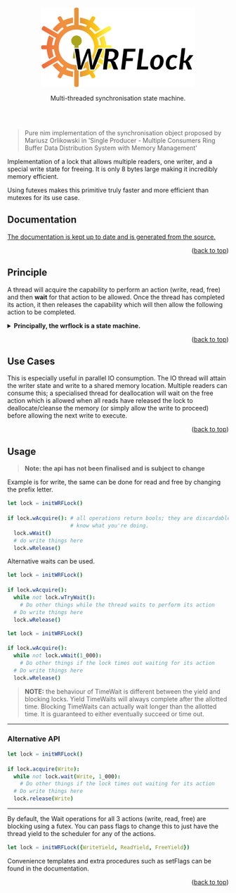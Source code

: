 <div id="top"></div>

<br />

<div align="center">
  <a href="https://github.com/nim-works/nimskull">
    <img src="papers/assets/logo2.png" height="180"/>
  </a>

  <p align="center">
    Multi-threaded synchronisation state machine.
    <br />
    <br />
  </p>
</div>

<br />

> Pure nim implementation of the synchronisation object proposed by Mariusz Orlikowski in 'Single Producer - Multiple Consumers Ring Buffer Data Distribution System with Memory Management'

Implementation of a lock that allows multiple readers, one writer, and a special write state
for freeing. It is only 8 bytes large making it incredibly memory efficient.

Using futexes makes this primitive truly faster and more efficient than mutexes for its
use case.

## Documentation

[The documentation is kept up to date and is generated from the source.](https://shayanhabibi.github.io/wrflock/wrflock.html)

<p align="right">(<a href="#top">back to top</a>)</p>

## Principle

A thread will acquire the capability to perform an action (write, read, free)
and then **wait** for that action to be allowed. Once the thread has completed
its action, it then releases the capability which will then allow the following
action to be completed.

<details><summary><b>Principally, the wrflock is a state machine.</b></summary><br />
<div align="center">

![Figure 5 from Mariusz Orlikowskis paper](papers/assets/2021-12-21-14-17-31.png "Figure 5 from Mariusz Orlikowskis paper showing the WRFLock as a state machine")

</div>
</details>

<p align="right">(<a href="#top">back to top</a>)</p>


## Use Cases

This is especially useful in parallel IO consumption. The IO thread will attain
the writer state and write to a shared memory location. Multiple readers can
consume this; a specialised thread for deallocation will wait on the free action
which is allowed when all reads have released the lock to deallocate/cleanse the
memory (or simply allow the write to proceed) before allowing the next write to
execute.

<p align="right">(<a href="#top">back to top</a>)</p>

## Usage

> **Note: the api has not been finalised and is subject to change**

Example is for write, the same can be done for read and free by changing the
prefix letter.

```nim
let lock = initWRFLock()

if lock.wAcquire(): # all operations return bools; they are discardable if you
                    # know what you're doing.
  lock.wWait()
  # do write things here
  lock.wRelease()
```

Alternative waits can be used.

```nim
let lock = initWRFLock()

if lock.wAcquire():
  while not lock.wTryWait():
    # Do other things while the thread waits to perform its action
  # Do write things here
  lock.wRelease()
```

```nim
let lock = initWRFLock()

if lock.wAcquire():
  while not lock.wWait(1_000):
    # Do other things if the lock times out waiting for its action
  # Do write things here
  lock.wRelease()
```

> **NOTE:** the behaviour of TimeWait is different between the yield and blocking
> locks. Yield TimeWaits will always complete after the allotted time. Blocking TimeWaits can actually wait longer than the allotted time. It is guaranteed to
> either eventually succeed or time out.

---

### Alternative API

```nim
let lock = initWRFLock()

if lock.acquire(Write):
  while not lock.wait(Write, 1_000):
    # Do other things if the lock times out waiting for its action
  # Do write things here
  lock.release(Write)
```

---

By default, the Wait operations for all 3 actions (write, read, free) are blocking
using a futex. You can pass flags to change this to just have the thread yield
to the scheduler for any of the actions.

```nim
let lock = initWRFLock({WriteYield, ReadYield, FreeYield})
```

Convenience templates and extra procedures such as setFlags can be found in the
documentation.

<p align="right">(<a href="#top">back to top</a>)</p>
